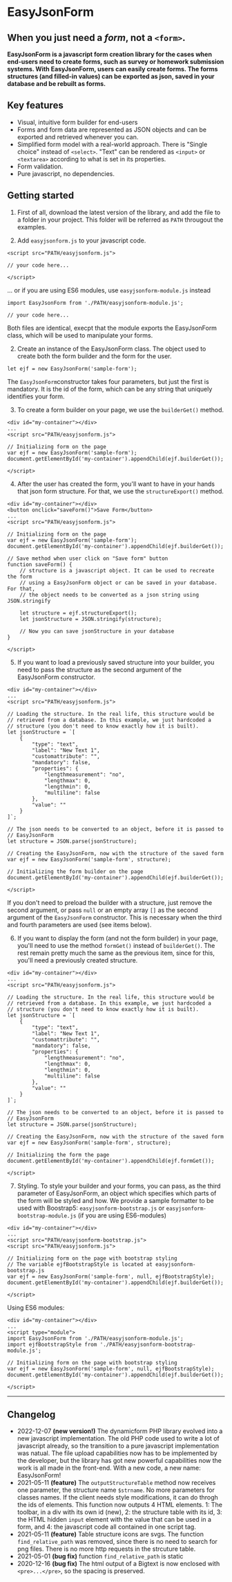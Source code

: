 # EasyJsonForm

## When you just need a _form_, not a `<form>`.

**EasyJsonForm is a javascript form creation library for the cases when end-users need to create forms, such as survey or homework submission systems. With EasyJsonForm, users can easily create forms. The forms structures (and filled-in values) can be exported as json, saved in your database and be rebuilt as forms.**

## Key features

- Visual, intuitive form builder for end-users
- Forms and form data are represented as JSON objects and can be exported and retrieved whenever you can.
- Simplified form model with a real-world approach. There is "Single choice" instead of `<select>`. "Text" can be rendered as `<input>` or `<textarea>` according to what is set in its properties.
- Form validation.
- Pure javascript, no dependencies.

## Getting started

1. First of all, download the latest version of the library, and add the file to a folder in your project. This folder will be referred as `PATH` througout the examples.

2. Add `easyjsonform.js` to your javascript code.

```
<script src="PATH/easyjsonform.js">

// your code here...

</script>
```

... or if you are using ES6 modules, use `easyjsonform-module.js` instead

```
import EasyJsonForm from './PATH/easyjsonform-module.js';

// your code here...
```
Both files are identical, execpt that the module exports the EasyJsonForm class, which will be used to manipulate your forms.

2. Create an instance of the EasyJsonForm class. The object used to create both the form builder and the form for the user.

```
let ejf = new EasyJsonForm('sample-form');
```

The `EasyJsonForm`constructor takes four parameters, but just the first is mandatory. It is the id of the form, which can be any string that uniquely identifies your form.

3. To create a form builder on your page, we use the `builderGet()` method.

```
<div id="my-container"></div>
...
<script src="PATH/easyjsonform.js">

// Initializing form on the page
var ejf = new EasyJsonForm('sample-form');
document.getElementById('my-container').appendChild(ejf.builderGet());

</script>
```

4. After the user has created the form, you'll want to have in your hands that json form structure. For that, we use the `structureExport()` method.

```
<div id="my-container"></div>
<button onclick="saveForm()">Save Form</button>
...
<script src="PATH/easyjsonform.js">

// Initializing form on the page
var ejf = new EasyJsonForm('sample-form');
document.getElementById('my-container').appendChild(ejf.builderGet());

// Save method when user click on "Save form" button
function saveForm() {
    // structure is a javascript object. It can be used to recreate the form
    // using a EasyJsonForm object or can be saved in your database. For that,
    // the object needs to be converted as a json string using JSON.stringify

    let structure = ejf.structureExport();
    let jsonStructure = JSON.stringify(structure);
    
    // Now you can save jsonStructure in your database
}

</script>
```

5. If you want to load a previously saved structure into your builder, you need to pass the structure as the second argument of the EasyJsonForm constructor.

```
<div id="my-container"></div>
...
<script src="PATH/easyjsonform.js">

// Loading the structure. In the real life, this structure would be
// retrieved from a database. In this example, we just hardcoded a
// structure (you don't need to know exactly how it is built).
let jsonStructure = `[
    {
        "type": "text",
        "label": "New Text 1",
        "customattribute": "",
        "mandatory": false,
        "properties": {
            "lengthmeasurement": "no",
            "lengthmax": 0,
            "lengthmin": 0,
            "multiline": false
        },
        "value": ""
    }
]`;

// The json needs to be converted to an object, before it is passed to
// EasyJsonForm
let structure = JSON.parse(jsonStructure);

// Creating the EasyJsonForm, now with the structure of the saved form
var ejf = new EasyJsonForm('sample-form', structure);

// Initializing the form builder on the page
document.getElementById('my-container').appendChild(ejf.builderGet());

</script>
```

If you don't need to preload the builder with a structure, just remove the second argument, or pass `null` or an empty array `[]` as the second argument of the `EasyJsonForm` constructor. This is necessary when the third and fourth parameters are used (see items below).

6. If you want to display the form (and not the form builder) in your page,
you'll need to use the method `formGet()` instead of `builderGet()`. The rest remain pretty much the same as the previous item, since for this, you'll need a previously created structure.

```
<div id="my-container"></div>
...
<script src="PATH/easyjsonform.js">

// Loading the structure. In the real life, this structure would be
// retrieved from a database. In this example, we just hardcoded a
// structure (you don't need to know exactly how it is built).
let jsonStructure = `[
    {
        "type": "text",
        "label": "New Text 1",
        "customattribute": "",
        "mandatory": false,
        "properties": {
            "lengthmeasurement": "no",
            "lengthmax": 0,
            "lengthmin": 0,
            "multiline": false
        },
        "value": ""
    }
]`;

// The json needs to be converted to an object, before it is passed to
// EasyJsonForm
let structure = JSON.parse(jsonStructure);

// Creating the EasyJsonForm, now with the structure of the saved form
var ejf = new EasyJsonForm('sample-form', structure);

// Initializing the form the page
document.getElementById('my-container').appendChild(ejf.formGet());

</script>
```

7. Styling. To style your builder and your forms, you can pass, as the third parameter of EasyJsonForm, an object which specifies which parts of the form will be styled and how. We provide a sample formatter to be used with Boostrap5: `easyjsonform-bootstrap.js` or `easyjsonform-bootstrap-module.js` (if you are using ES6-modules)

```
<div id="my-container"></div>
...
<script src="PATH/easyjsonform-bootstrap.js">
<script src="PATH/easyjsonform.js">

// Initializing form on the page with bootstrap styling
// The variable ejfBootstrapStyle is located at easyjsonform-bootstrap.js
var ejf = new EasyJsonForm('sample-form', null, ejfBootstrapStyle);
document.getElementById('my-container').appendChild(ejf.builderGet());

</script>
```

Using ES6 modules:

```
<div id="my-container"></div>
...
<script type="module">
import EasyJsonForm from './PATH/easyjsonform-module.js';
import ejfBootstrapStyle from './PATH/easyjsonform-bootstrap-module.js';

// Initializing form on the page with bootstrap styling
var ejf = new EasyJsonForm('sample-form', null, ejfBootstrapStyle);
document.getElementById('my-container').appendChild(ejf.builderGet());

</script>
```

---

## Changelog
- 2022-12-07 **(new version!)** The dynamicform PHP library evolved into a new javascript implementation. The old PHP code used to write a lot of javascript already, so the transition to a pure javascript implementation was natual. The file upload capabilities now has to be implemented by the developer, but the library has got new powerful capabilities now the work is all made in the front-end. With a new code, a new name: EasyJsonForm!
- 2021-05-11 **(feature)** The `outputStructureTable` method now receives one parameter, the structure name `$strname`. No more parameters for classes names. If the client needs style modifications, it can do throgh the ids of elements. This function now outputs 4 HTML elements. 1: The toolbar, in a div with its own id (new), 2: the structure table with its id, 3: the HTML hidden `input` element with the value that can be used in a form, and 4: the javascript code all contained in one script tag.
- 2021-05-11 **(feature)** Table structure icons are svgs. The function `find_relative_path` was removed, since there is no need to search for png files. There is no more http requests in the strcuture table.
- 2021-05-01 **(bug fix)** function `find_relative_path` is static
- 2020-12-16 **(bug fix)** The html output of a Bigtext is now enclosed with `<pre>...</pre>`, so the spacing is preserved.